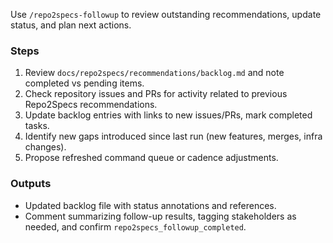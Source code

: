 Use `/repo2specs-followup` to review outstanding recommendations, update status, and plan next actions.

### Steps
1. Review `docs/repo2specs/recommendations/backlog.md` and note completed vs pending items.
2. Check repository issues and PRs for activity related to previous Repo2Specs recommendations.
3. Update backlog entries with links to new issues/PRs, mark completed tasks.
4. Identify new gaps introduced since last run (new features, merges, infra changes).
5. Propose refreshed command queue or cadence adjustments.

### Outputs
- Updated backlog file with status annotations and references.
- Comment summarizing follow-up results, tagging stakeholders as needed, and confirm `repo2specs_followup_completed`.

